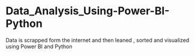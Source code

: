 # Data_Analysis_Using-Power-BI-Python
Data is scrapped form the internet and then  leaned , sorted and visualized using Power BI and Python
